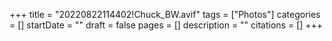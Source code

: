 +++
title = "20220822114402!Chuck_BW.avif"
tags = ["Photos"]
categories = []
startDate = ""
draft = false
pages = []
description = ""
citations = []
+++
